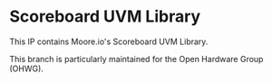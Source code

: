 # Scoreboard UVM Library
This IP contains Moore.io's Scoreboard UVM Library.

This branch is particularly maintained for the Open Hardware Group (OHWG).